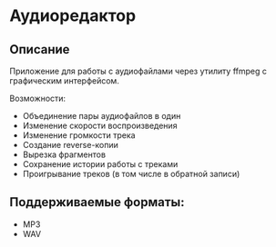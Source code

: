 # Аудиоредактор

## Описание

Приложение для работы с аудиофайлами через утилиту ffmpeg с графическим интерфейсом.

Возможности:
* Объединение пары аудиофайлов в один
* Изменение скорости воспроизведения
* Изменение громкости трека
* Создание reverse-копии
* Вырезка фрагментов
* Сохранение истории работы с треками
* Проигрывание треков (в том числе в обратной записи)

## Поддерживаемые форматы: 

* MP3
* WAV
